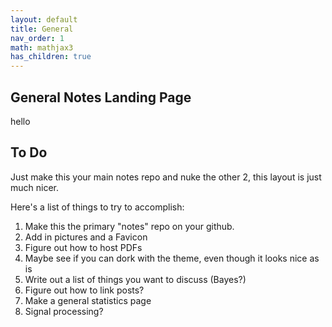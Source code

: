 ```yaml
---
layout: default
title: General
nav_order: 1
math: mathjax3
has_children: true
---
```


## General Notes Landing Page
hello

## To Do

Just make this your main notes repo and nuke the other 2, this layout is just much nicer.

Here's a list of things to try to accomplish:
 1. Make this the primary "notes" repo on your github.
 1. Add in pictures and a Favicon
 1. Figure out how to host PDFs
 1. Maybe see if you can dork with the theme, even though it looks nice as is
 1. Write out a list of things you want to discuss (Bayes?)
 1. Figure out how to link posts?
 1. Make a general statistics page
 1. Signal processing?